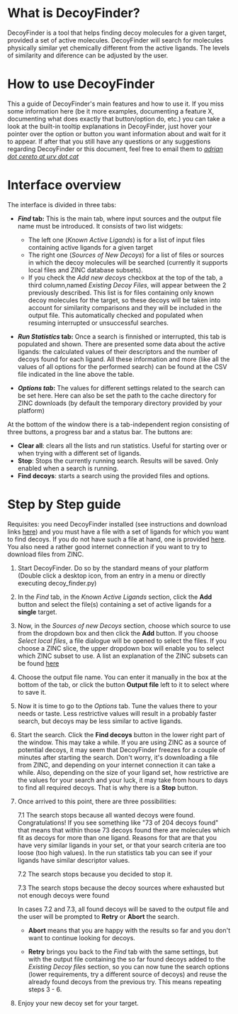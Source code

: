# What is DecoyFinder?

DecoyFinder is a tool that helps finding decoy molecules for a given target, provided a set of active molecules. DecoyFinder will search for molecules physically similar yet chemically different from the active ligands. The levels of similarity and diference can be adjusted by the user.

# How to use DecoyFinder
This a guide of DecoyFinder's main features and how to use it. If you miss some information here (be it more examples, documenting a feature X, documenting what does exactly that button/option do, etc.) you can take a look at the built-in tooltip explanations in DecoyFinder, just hover your pointer over the option or button you want information about and wait for it to appear. If after that you still have any questions or any suggestions regarding DecoyFinder or this document, feel free to email them to [_adrian dot cereto at urv dot cat_](mailto:adrian.cereto@urv.cat)

# Interface overview
The interface is divided in three tabs:

* **_Find_ tab:** This is the main tab, where input sources and the output file name must be introduced.
It consists of two list widgets:
	* The left one (_Known Active Ligands_) is for a list of input files containing active ligands for a given target
	* The right one (_Sources of New Decoys_) for a list of files or sources in which the decoy molecules will be searched (currently it supports local files and ZINC database subsets).
	* If you check the _Add new decoys_ checkbox at the top of the tab, a third column,named _Existing Decoy Files_, will appear between the 2 previously described. This list is for files containing only known decoy molecules for the target, so these decoys will be taken into account for similarity comparisons and they will be included in the output file. This automatically checked and populated when resuming interrupted or unsuccessful searches.

* **_Run Statistics_ tab:** Once a search is finnished or interrupted, this tab is populated and shown. There are presented some data about the active ligands: the calculated values of their descriptors and the number of decoys found for each ligand. All these information and more (like all the values of all options for the performed search) can be found at the CSV file indicated in the line above the table.

* **_Options tab_:** The values for different settings related to the search can be set here. Here can also be set the path to the cache directory for ZINC downloads (by default the temporary directory provided by your platform)

At the bottom of the window there is a tab-independent region consisting of three buttons, a progress bar and a status bar. The buttons are:

* **Clear all**: clears all the lists and run statistics. Useful for starting over or when trying with a different set of ligands.
* **Stop**: Stops the currently running search. Results will be saved. Only enabled when a search is running.
* **Find decoys**: starts a search using the provided files and options.

# Step by Step guide

Requisites: you need DecoyFinder installed (see instructions and download links [here](http://urvnutrigenomica-ctns.github.com/DecoyFinder/)) and you must have a file with a set of ligands for which you want to find decoys. If you do not have such a file at hand, one is provided [here](./test_ligands.sdf.gz). You also need a rather good internet connection if you want to try to download files from ZINC.

1. Start DecoyFinder. Do so by the standard means of your platform (Double click a desktop icon, from an entry in a menu or directly executing decoy_finder.py)

2. In the  _Find_ tab, in the _Known Active Ligands_ section, click the **Add** button and select the file(s) containing a set of active ligands for a **single** target.

3. Now, in the _Sources of new Decoys_ section, choose which source to use from the dropdown box and then click the **Add** button. If you choose *Select local files*, a file dialogue will be opened to select the files. If you choose a ZINC slice, the upper dropdown box will enable you to select which ZINC subset to use. A list an explanation of the ZINC subsets can be found [here](http://zinc12.docking.org/browse/subsets/standard)

4. Choose the output file name. You can enter it manually in the box at the bottom of the tab, or click the button **Output file** left to it to select where to save it.

5. Now it is time to go to the _Options_ tab. Tune the values there to your needs or taste. Less restrictive values will result in a probably faster search, but decoys may be less similar to active ligands.

6. Start the search. Click the **Find decoys** button in the lower right part of the window. This may take a while.
If you are using ZINC as a source of potential decoys, it may seem that DecoyFinder freezes for a couple of minutes after starting the search. Don't worry, it's downloading a file from ZINC, and depending on your internet connection it can take a while. Also, depending on the size of your ligand set, how restrictive are the values for your search and your luck, it may take from hours to days to find all required decoys. That is why there is a **Stop** button.

7. Once arrived to this point, there are three possibilities:

	7.1 The search stops because all wanted decoys were found. Congratulations! If you see something like "73 of 204 decoys found" that means that within those 73 decoys found there are molecules which fit as decoys for more than one ligand. Reasons for that are that you have very similar ligands in your set, or that your search criteria are too loose (too high values). In the run statistics tab you can see if your ligands have similar descriptor values.

	7.2 The search stops because you decided to stop it.

	7.3 The search stops because the decoy sources where exhausted but not enough decoys were found

	In cases 7.2 and 7.3, all found decoys will be saved to the output file and the user will be prompted to **Retry** or **Abort** the search.

	* **Abort** means that you are happy with the results so far and you don't want to continue looking for decoys.

	* **Retry** brings you back to the _Find_ tab with the same settings, but with the output file containing the so far found decoys added to the _Existing Decoy files_ section, so you can now tune the search options (lower requirements, try a different source of decoys) and reuse the already found decoys from the previous try. This means repeating steps 3 - 6.

8. Enjoy your new decoy set for your target.


